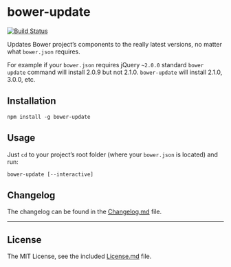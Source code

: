 # bower-update

[![Build Status](https://travis-ci.org/sapegin/bower-update.png)](https://travis-ci.org/sapegin/bower-update)

Updates Bower project’s components to the really latest versions, no matter what `bower.json` requires.

For example if your `bower.json` requires jQuery `~2.0.0` standard `bower update` command will install 2.0.9 but not 2.1.0. `bower-update` will install 2.1.0, 3.0.0, etc.


## Installation

```
npm install -g bower-update
```

## Usage

Just `cd` to your project’s root folder (where your `bower.json` is located) and run:

```
bower-update [--interactive]
```


## Changelog

The changelog can be found in the [Changelog.md](Changelog.md) file.

---

## License

The MIT License, see the included [License.md](License.md) file.
